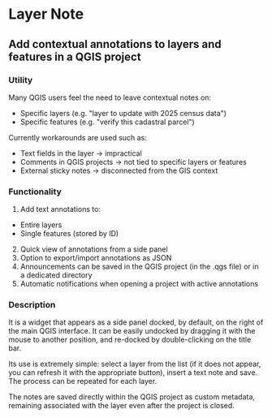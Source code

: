# Layer Note
## Add contextual annotations to layers and features in a QGIS project

### Utility
Many QGIS users feel the need to leave contextual notes on:
+ Specific layers (e.g. "layer to update with 2025 census data")
+ Specific features (e.g. "verify this cadastral parcel")

Currently workarounds are used such as:
+ Text fields in the layer → impractical
+ Comments in QGIS projects → not tied to specific layers or features
+ External sticky notes → disconnected from the GIS context

### Functionality
1. Add text annotations to:
+ Entire layers
+ Single features (stored by ID)
  
2. Quick view of annotations from a side panel
3. Option to export/import annotations as JSON
4. Announcements can be saved in the QGIS project (in the .qgs file) or in a dedicated directory
5. Automatic notifications when opening a project with active annotations

### Description
It is a widget that appears as a side panel docked, by default, on the right of the main QGIS interface. It can be easily undocked by dragging it with the mouse to another position, and re-docked by double-clicking on the title bar.

Its use is extremely simple: select a layer from the list (if it does not appear, you can refresh it with the appropriate button), insert a text note and save. The process can be repeated for each layer.

The notes are saved directly within the QGIS project as custom metadata, remaining associated with the layer even after the project is closed.

